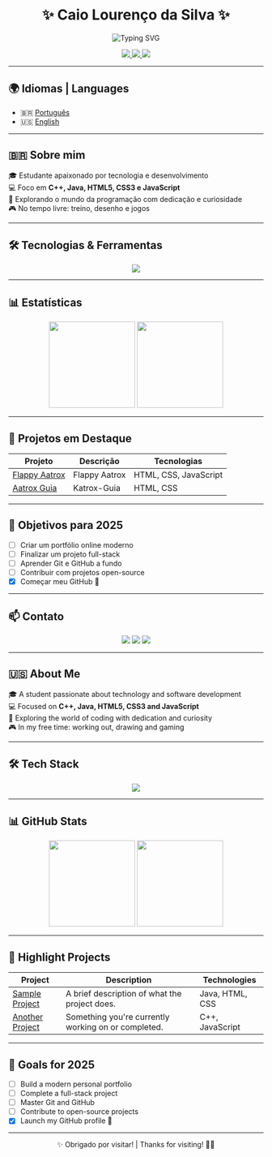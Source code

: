 <h1 align="center">✨ Caio Lourenço da Silva ✨</h1>

<p align="center">
  <img src="https://readme-typing-svg.herokuapp.com?font=Fira+Code&size=24&pause=1000&color=F7F7F7&center=true&vCenter=true&width=435&lines=Developer+in+progress;Desenvolvedor+em+formação;Always+learning+%F0%9F%93%9A+Sempre+aprendendo" alt="Typing SVG" />
</p>

<p align="center">
  <a href="https://github.com/caioloudev">
    <img src="https://img.shields.io/github/followers/caioloudev?label=Followers&style=social" />
  </a>
  <a href="mailto:caio@email.com">
    <img src="https://img.shields.io/badge/Email-caio@email.com-D14836?style=flat&logo=gmail&logoColor=white" />
  </a>
  <a href="https://www.linkedin.com/in/caio-louren%C3%A7o-05a3a1178/">
    <img src="https://img.shields.io/badge/LinkedIn-Caio%20Lourenço-blue?style=flat&logo=linkedin" />
  </a>
</p>

---

## 🌍 Idiomas | Languages

- 🇧🇷 [Português](#-sobre-mim)
- 🇺🇸 [English](#-about-me)

---

## 🇧🇷 Sobre mim

🎓 Estudante apaixonado por tecnologia e desenvolvimento  
💻 Foco em **C++, Java, HTML5, CSS3 e JavaScript**  
🚀 Explorando o mundo da programação com dedicação e curiosidade  
🎮 No tempo livre: treino, desenho e jogos

---

## 🛠️ Tecnologias & Ferramentas

<div align="center">
  <img src="https://skillicons.dev/icons?i=cpp,java,html,css,js" />
</div>

---

## 📊 Estatísticas

<div align="center">
  <img height="170px" src="https://github-readme-stats.vercel.app/api?username=caioloudev&theme=radical&show_icons=true&count_private=true" />
  <img height="170px" src="https://github-readme-stats.vercel.app/api/top-langs/?username=caioloudev&layout=compact&theme=radical" />
</div>

---

## 🚀 Projetos em Destaque

| Projeto | Descrição | Tecnologias |
|--------|-----------|-------------|
| [Flappy Aatrox](https://github.com/caioloudev/aatroxflappybird) | Flappy Aatrox | HTML, CSS, JavaScript |
| [Aatrox Guia](https://github.com/Katrox-Guia) | Katrox-Guia | HTML, CSS |

---

## 🎯 Objetivos para 2025

- [ ] Criar um portfólio online moderno  
- [ ] Finalizar um projeto full-stack  
- [ ] Aprender Git e GitHub a fundo  
- [ ] Contribuir com projetos open-source  
- [x] Começar meu GitHub 💪  

---

## 📫 Contato

<p align="center">
  <a href="mailto:caiolourenco75@email.com"><img src="https://img.shields.io/badge/-Email-D14836?style=for-the-badge&logo=gmail&logoColor=white" /></a>
  <a href="https://www.linkedin.com/in/caio-louren%C3%A7o-05a3a1178/"><img src="https://img.shields.io/badge/-LinkedIn-0077B5?style=for-the-badge&logo=linkedin&logoColor=white" /></a>
  <a href="https://github.com/caioloudev"><img src="https://img.shields.io/badge/-GitHub-181717?style=for-the-badge&logo=github&logoColor=white" /></a>
</p>

---

## 🇺🇸 About Me

🎓 A student passionate about technology and software development  
💻 Focused on **C++, Java, HTML5, CSS3 and JavaScript**  
🚀 Exploring the world of coding with dedication and curiosity  
🎮 In my free time: working out, drawing and gaming

---

## 🛠️ Tech Stack

<div align="center">
  <img src="https://skillicons.dev/icons?i=cpp,java,html,css,js" />
</div>

---

## 📊 GitHub Stats

<div align="center">
  <img height="170px" src="https://github-readme-stats.vercel.app/api?username=caioloudev&theme=radical&show_icons=true&count_private=true" />
  <img height="170px" src="https://github-readme-stats.vercel.app/api/top-langs/?username=caioloudev&layout=compact&theme=radical" />
</div>

---

## 🚀 Highlight Projects

| Project | Description | Technologies |
|--------|-------------|--------------|
| [Sample Project](https://github.com/caioloudev/projeto1) | A brief description of what the project does. | Java, HTML, CSS |
| [Another Project](https://github.com/caioloudev/projeto2) | Something you're currently working on or completed. | C++, JavaScript |

---

## 🎯 Goals for 2025

- [ ] Build a modern personal portfolio  
- [ ] Complete a full-stack project  
- [ ] Master Git and GitHub  
- [ ] Contribute to open-source projects  
- [x] Launch my GitHub profile 💪  

---

<p align="center">✨ Obrigado por visitar! | Thanks for visiting! 👋✨</p>

<!--
**caioloudev/caioloudev** is a ✨ _special_ ✨ repository because its `README.md` (this file) appears on your GitHub profile.

Here are some ideas to get you started:

- 🔭 I’m currently working on ...
- 🌱 I’m currently learning ...
- 👯 I’m looking to collaborate on ...
- 🤔 I’m looking for help with ...
- 💬 Ask me about ...
- 📫 How to reach me: ...
- 😄 Pronouns: ...
- ⚡ Fun fact: ...
-->
